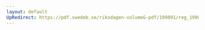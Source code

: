 ```yaml
---
layout: default
UpRedirect: https://pdf.swedeb.se/riksdagen-volumeG-pdf/199091/reg_199091/reg_199091_0636.pdf
---
```


